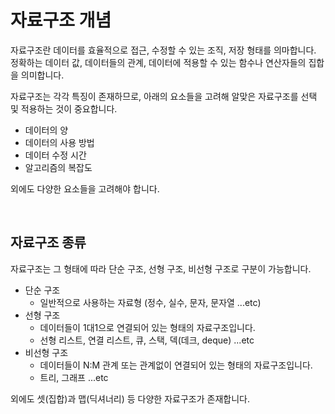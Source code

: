 # 자료구조 개념

자료구조란 데이터를 효율적으로 접근, 수정할 수 있는 조직, 저장 형태를 의마합니다. 정확하는 데이터 값, 데이터들의 관계, 데이터에 적용할 수 있는 함수나 연산자들의 집합을 의미합니다.

자료구조는 각각 특징이 존재하므로, 아래의 요소들을 고려해 알맞은 자료구조를 선택 및 적용하는 것이 중요합니다. 

* 데이터의 양
* 데이터의 사용 방법
* 데이터 수정 시간
* 알고리즘의 복잡도

외에도 다양한 요소들을 고려해야 합니다.

<br>

## 자료구조 종류

자료구조는 그 형태에 따라 단순 구조, 선형 구조, 비선형 구조로 구분이 가능합니다. 

* 단순 구조
  * 일반적으로 사용하는 자료형 (정수, 실수, 문자, 문자열 ...etc)
* 선형 구조
  * 데이터들이 1대1으로 연결되어 있는 형태의 자료구조입니다.
  * 선형 리스트, 연결 리스트, 큐, 스택, 덱(데크, deque) ...etc
* 비선형 구조
  * 데이터들이 N:M 관계 또는 관계없이 연결되어 있는 형태의 자료구조입니다.
  * 트리, 그래프 ...etc

외에도 셋(집합)과 맵(딕셔너리) 등 다양한 자료구조가 존재합니다.